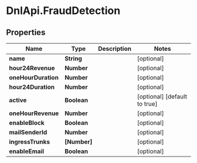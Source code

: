 # DnlApi.FraudDetection

## Properties
Name | Type | Description | Notes
------------ | ------------- | ------------- | -------------
**name** | **String** |  | [optional] 
**hour24Revenue** | **Number** |  | [optional] 
**oneHourDuration** | **Number** |  | [optional] 
**hour24Duration** | **Number** |  | [optional] 
**active** | **Boolean** |  | [optional] [default to true]
**oneHourRevenue** | **Number** |  | [optional] 
**enableBlock** | **Boolean** |  | [optional] 
**mailSenderId** | **Number** |  | [optional] 
**ingressTrunks** | **[Number]** |  | [optional] 
**enableEmail** | **Boolean** |  | [optional] 


